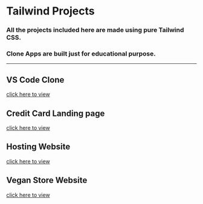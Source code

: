 # Tailwind Projects

### All the projects included here are made using pure Tailwind CSS.

### Clone Apps are built just for educational purpose.   

---
## VS Code Clone

[click here to view](https://dinesh-vscode-clone.netlify.app/)

## Credit Card Landing page

[click here to view](https://dinesh-credit-cardapp.netlify.app/)

## Hosting Website

[click here to view](https://dinesh-hosting-website.netlify.app/)

## Vegan Store Website

[click here to view](https://dinesh-vegan-store.netlify.app/)